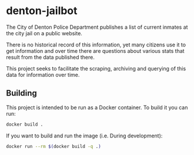 # denton-jailbot
The City of Denton Police Department publishes a list of current inmates at the city jail on a public website.

There is no historical record of this information, yet many citizens use it to get information and over time
there are questions about various stats that result from the data published there.

This project seeks to facilitate the scraping, archiving and querying of this data for information over time.

## Building
This project is intended to be run as a Docker container.
To build it you can run:
```sh
docker build .
```

If you want to build and run the image (i.e. During development):
```sh
docker run --rm $(docker build -q .)
```
